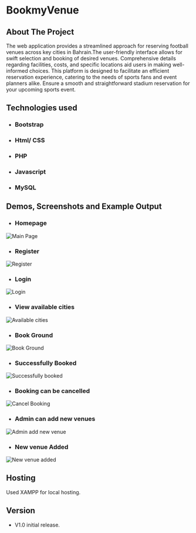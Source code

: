 
# BookmyVenue

## About The Project
The web application provides a streamlined approach for reserving football venues across key cities in Bahrain.The user-friendly interface allows for swift selection and booking of desired venues. Comprehensive details regarding facilities, costs, and specific locations aid users in making well-informed choices. This platform is designed to facilitate an efficient reservation experience, catering to the needs of sports fans and event planners alike. Ensure a smooth and straightforward stadium reservation for your upcoming sports event.

## Technologies used
* ### Bootstrap
* ### Html/ CSS
* ### PHP
* ### Javascript
* ### MySQL

## Demos, Screenshots and Example Output
* ### Homepage
![Main Page](Demo/homepage.jpeg)
* ### Register
![Register](Demo/register.jpeg)
* ### Login
![Login](Demo/login.jpeg)
* ### View available cities
![Available cities](Demo/View%20cities.jpeg)
* ### Book Ground
![Book Ground](Demo/Choose%20date%20and%20time.jpeg)
* ### Successfully Booked
![Successfully booked](Demo/Booked.jpeg)
* ### Booking can be cancelled
![Cancel Booking](Demo/cancel%20booking.PNG)
* ### Admin can add new venues 
![Admin add new venue](Demo/Admin%20add%20new%20ground.jpeg)
* ### New venue Added
![New venue added](Demo/New%20ground%20added.jpeg)

## Hosting

Used XAMPP for local hosting.
## Version
* V1.0 
    initial release.